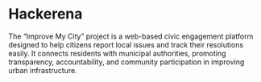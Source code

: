 # Hackerena
The “Improve My City” project is a web-based civic engagement platform designed to help citizens report local issues and track their resolutions easily. It connects residents with municipal authorities, promoting transparency, accountability, and community participation in improving urban infrastructure.
